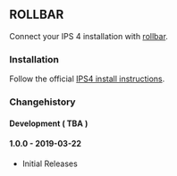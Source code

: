 ## ROLLBAR

Connect your IPS 4 installation with [rollbar][1].


### Installation

Follow the official [IPS4 install instructions][2].

### Changehistory


#### Development ( TBA )



#### 1.0.0 - 2019-03-22
* Initial Releases




[1]: http://www.rollbar.com
[2]: https://invisioncommunity.com/4guides/how-to-use-ips-community-suite/managing-your-community/adding-3rd-party-content-r245/